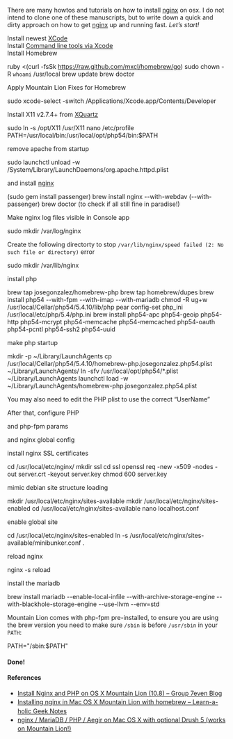 
There are many howtos and tutorials on how to install [nginx](http://nginx.com/ "nginx") on osx. I do not intend to clone one of these manuscripts, but to write down a quick and dirty approach on how to get [nginx](http://nginx.com/ "nginx") up and running fast. *Let’s start!*

Install newest [XCode](https://developer.apple.com/xcode/ "XCode")  
 Install [Command line tools via Xcode](http://stackoverflow.com/questions/9329243/xcode-4-4-command-line-tools "Command line utilities")  
 Install Homebrew

ruby <(curl -fsSk https://raw.github.com/mxcl/homebrew/go) sudo chown -R `whoami` /usr/local brew update brew doctor

Apply Mountain Lion Fixes for Homebrew

sudo xcode-select -switch /Applications/Xcode.app/Contents/Developer

Install X11 v2.7.4+ from [XQuartz](http://xquartz.macosforge.org/trac/wiki "xquartz")

sudo ln -s /opt/X11 /usr/X11 nano /etc/profile PATH=/usr/local/bin:/usr/local/opt/php54/bin:$PATH

remove apache from startup

sudo launchctl unload -w /System/Library/LaunchDaemons/org.apache.httpd.plist

and install [nginx](http://nginx.com/ "nginx")

(sudo gem install passenger) brew install nginx --with-webdav (--with-passenger) brew doctor (to check if all still fine in paradise!)

Make nginx log files visible in Console app

sudo mkdir /var/log/nginx

Create the following directorty to stop `/var/lib/nginx/speed failed (2: No such file or directory)` error

sudo mkdir /var/lib/nginx

install php

brew tap josegonzalez/homebrew-php brew tap homebrew/dupes brew install php54 --with-fpm --with-imap --with-mariadb chmod -R ug+w /usr/local/Cellar/php54/5.4.10/lib/php pear config-set php_ini /usr/local/etc/php/5.4/php.ini brew install php54-apc php54-geoip php54-http php54-mcrypt php54-memcache php54-memcached php54-oauth php54-pcntl php54-ssh2 php54-uuid

make php startup

mkdir -p ~/Library/LaunchAgents cp /usr/local/Cellar/php54/5.4.10/homebrew-php.josegonzalez.php54.plist ~/Library/LaunchAgents/ ln -sfv /usr/local/opt/php54/*.plist ~/Library/LaunchAgents launchctl load -w ~/Library/LaunchAgents/homebrew-php.josegonzalez.php54.plist

You may also need to edit the PHP plist to use the correct “UserName”

After that, configure PHP

and php-fpm params

and nginx global config

install nginx SSL certificates

cd /usr/local/etc/nginx/ mkdir ssl cd ssl openssl req -new -x509 -nodes -out server.crt -keyout server.key chmod 600 server.key

mimic debian site structure loading

mkdir /usr/local/etc/nginx/sites-available mkdir /usr/local/etc/nginx/sites-enabled cd /usr/local/etc/nginx/sites-available nano localhost.conf

enable global site

cd /usr/local/etc/nginx/sites-enabled ln -s /usr/local/etc/nginx/sites-available/minibunker.conf .

reload nginx

nginx -s reload

install the mariadb

brew install mariadb --enable-local-infile --with-archive-storage-engine --with-blackhole-storage-engine --use-llvm --env=std

Mountain Lion comes with php-fpm pre-installed, to ensure you are using the brew version you need to make sure `/sbin` is before `/usr/sbin` in your `PATH`:

PATH="/sbin:$PATH"

#### **Done!**

#### References

- [Install Nginx and PHP on OS X Mountain Lion (10.8) – Group 7even Blog](http://www.group7even.com/blog/2012/02/23/installing-nginx-php-fpm-on-os-x-mountain-lion-10-8/)
- [<span style="line-height: 1.7;">Installing nginx in Mac OS X Mountain Lion with homebrew – Learn-a-holic Geek Notes</span>](http://learnaholic.me/2012/10/10/installing-nginx-in-mac-os-x-mountain-lion/)
- <span style="line-height: 1.7;">[nginx / MariaDB / PHP / Aegir on Mac OS X with optional Drush 5 (works on Mountain Lion!)](http://realityloop.com/blog/2012/07/03/nginx-mariadb-php-aegir-mac-os-x-optional-drush-5-works-mountain-lion)</span>


